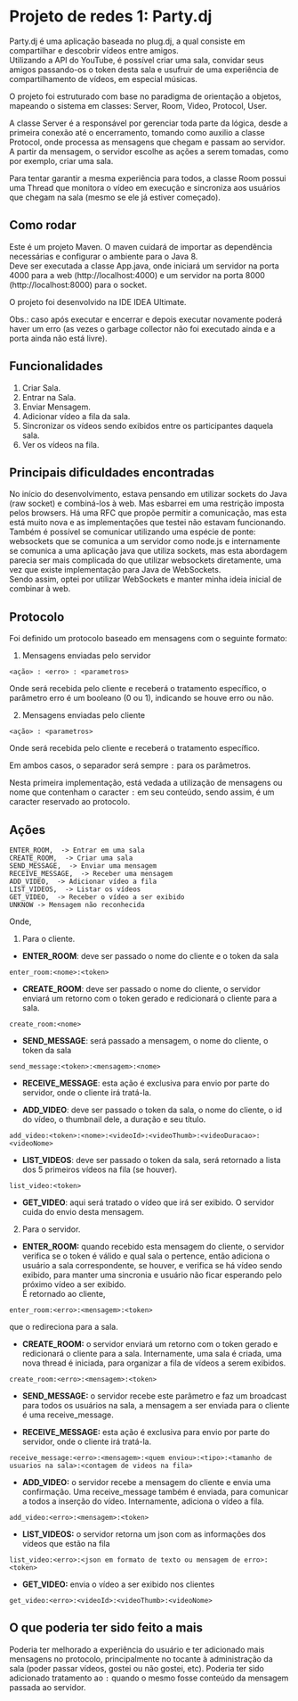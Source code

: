 # Projeto de redes 1: Party.dj

Party.dj é uma aplicação baseada no plug.dj, a qual consiste em compartilhar e descobrir vídeos entre amigos.  
Utilizando a API do YouTube, é possível criar uma sala, convidar seus amigos passando-os o token desta sala e usufruir de uma experiência de compartilhamento de vídeos, em especial músicas.

O projeto foi estruturado com base no paradigma de orientação a objetos, mapeando o sistema em classes: Server, Room, Video, Protocol, User. 

A classe Server é a responsável por gerenciar toda parte da lógica, desde a primeira conexão até o encerramento, tomando como auxilio a classe Protocol, onde processa as mensagens que chegam e passam ao servidor. A partir da mensagem, o servidor escolhe as ações a serem tomadas, como por exemplo, criar uma sala.  

Para tentar garantir a mesma experiência para todos, a classe Room possui uma Thread que monitora o vídeo em execução e sincroniza aos usuários que chegam na sala (mesmo se ele já estiver começado). 

## Como rodar

Este é um projeto Maven. O maven cuidará de importar as dependência necessárias e configurar o ambiente para o Java 8.  
Deve ser executada a classe App.java, onde iniciará um servidor na porta 4000 para a web (http://localhost:4000) e um servidor na porta 8000 (http://localhost:8000) para o socket.  

O projeto foi desenvolvido na IDE IDEA Ultimate.  

Obs.: caso após executar e encerrar e depois executar novamente poderá haver um erro (as vezes o garbage collector não foi executado ainda e a porta ainda não está livre).  

## Funcionalidades

1. Criar Sala. 
2. Entrar na Sala. 
3. Enviar Mensagem. 
4. Adicionar vídeo a fila da sala. 
5. Sincronizar os vídeos sendo exibidos entre os participantes daquela sala. 
6. Ver os vídeos na fila.      

## Principais dificuldades encontradas

No início do desenvolvimento, estava pensando em utilizar sockets do Java (raw socket) e combiná-los à web. Mas esbarrei em uma restrição imposta pelos browsers. Há uma RFC que propõe permitir a comunicação, mas esta está muito nova e as implementações que testei não estavam funcionando.  
Também é possível se comunicar utilizando uma espécie de ponte: websockets que se comunica a um servidor como node.js e internamente se comunica a uma aplicação java que utiliza sockets, mas esta abordagem parecia ser mais complicada do que utilizar websockets diretamente, uma vez que existe implementação para Java de WebSockets.  
Sendo assim, optei por utilizar WebSockets e manter minha ideia inicial de combinar à web.

## Protocolo

Foi definido um protocolo baseado em mensagens com o seguinte formato:  

1. Mensagens enviadas pelo servidor  

`<ação> : <erro> : <parametros>`  

Onde será recebida pelo cliente e receberá o tratamento específico, o parâmetro erro é um booleano (0 ou 1), indicando se houve erro ou não.  

2. Mensagens enviadas pelo cliente  

`<ação> : <parametros> ` 

Onde será recebida pelo cliente e receberá o tratamento específico.

Em ambos casos, o separador será sempre `:` para os parâmetros.  

Nesta primeira implementação, está vedada a utilização de mensagens ou nome que contenham o caracter `:` em seu conteúdo, sendo assim, é um caracter reservado ao protocolo.  

## Ações

    ENTER_ROOM,  -> Entrar em uma sala
    CREATE_ROOM,  -> Criar uma sala
    SEND_MESSAGE,  -> Enviar uma mensagem
    RECEIVE_MESSAGE,  -> Receber uma mensagem
    ADD_VIDEO,  -> Adicionar vídeo a fila
    LIST_VIDEOS,  -> Listar os vídeos
    GET_VIDEO,  -> Receber o vídeo a ser exibido
    UNKNOW -> Mensagem não reconhecida
   
Onde, 

1. Para o cliente. 

  * **ENTER_ROOM**: deve ser passado o nome do cliente e o token da sala
  
  `enter_room:<nome>:<token>`
  
  * **CREATE_ROOM**: deve ser passado o nome do cliente, o servidor enviará um retorno com o token gerado e redicionará o cliente para a sala.
  
  `create_room:<nome>`
  
  * **SEND_MESSAGE**: será passado a mensagem, o nome do cliente, o token da sala
  
  `send_message:<token>:<mensagem>:<nome>`
  
  * **RECEIVE_MESSAGE**: esta ação é exclusiva para envio por parte do servidor, onde o cliente irá tratá-la.
  
  * **ADD_VIDEO**: deve ser passado o token da sala, o nome do cliente, o id do vídeo, o thumbnail dele, a duração e seu título.
  
  `add_video:<token>:<nome>:<videoId>:<videoThumb>:<videoDuracao>:<videoNome>`
  
  * **LIST_VIDEOS**: deve ser passado o token da sala, será retornado a lista dos 5 primeiros vídeos na fila (se houver).  
  
  `list_video:<token>`
  
  * **GET_VIDEO**: aqui será tratado o vídeo que irá ser exibido. O servidor cuida do envio desta mensagem.  
  
2. Para o servidor.  

 * **ENTER_ROOM:** quando recebido esta mensagem do cliente, o servidor verifica se o token é válido e qual sala o pertence, então adiciona o usuário a sala correspondente, se houver, e verifica se há vídeo sendo exibido, para manter uma sincronia e usuário não ficar esperando pelo próximo vídeo a ser exibido.  
  É retornado ao cliente,
  
  `enter_room:<erro>:<mensagem>:<token>`
  
  que o redireciona para a sala.
  
 * **CREATE_ROOM:** o servidor enviará um retorno com o token gerado e redicionará o cliente para a sala. Internamente, uma sala é criada, uma nova thread é iniciada, para organizar a fila de vídeos a serem exibidos.  
  
  `create_room:<erro>:<mensagem>:<token>`
  
 * **SEND_MESSAGE:** o servidor recebe este parâmetro e faz um broadcast para todos os usuários na sala, a mensagem a ser enviada para o cliente é uma receive_message.  
  
 * **RECEIVE_MESSAGE:** esta ação é exclusiva para envio por parte do servidor, onde o cliente irá tratá-la.
  
  `receive_message:<erro>:<mensagem>:<quem enviou>:<tipo>:<tamanho de usuarios na sala>:<contagem de videos na fila>`
  
 * **ADD_VIDEO:** o servidor recebe a mensagem do cliente e envia uma confirmação. Uma receive_message também é enviada, para comunicar a todos a inserção do vídeo. Internamente, adiciona o vídeo a fila.  
  
  `add_video:<erro>:<mensagem>:<token>`
  
 * **LIST_VIDEOS:** o servidor retorna um json com as informações dos vídeos que estão na fila 
  
  `list_video:<erro>:<json em formato de texto ou mensagem de erro>:<token>`
  
 * **GET_VIDEO:** envia o vídeo a ser exibido nos clientes
  
  `get_video:<erro>:<videoId>:<videoThumb>:<videoNome>`
 
 ## O que poderia ter sido feito a mais
 
Poderia ter melhorado a experiência do usuário e ter adicionado mais mensagens no protocolo, principalmente no tocante à administração da sala (poder passar vídeos, gostei ou não gostei, etc). Poderia ter sido adicionado tratamento ao `:` quando o mesmo fosse conteúdo da mensagem passada ao servidor.
